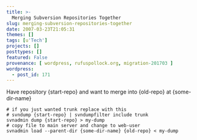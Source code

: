 ```yaml
---
title: >-
  Merging Subversion Repositories Together
slug: merging-subversion-repositories-together
date: 2007-03-23T21:05:31
themes: []
tags: [u'Tech']
projects: []
posttypes: []
featured: False
provenance: [ wordpress, rufuspollock.org, migration-201703 ]
wordpress:
  - post_id: 171
---
```


Have repository {start-repo} and want to merge into {old-repo} at {some-dir-name}

    # if you just wanted trunk replace with this
    # svndump {start-repo} | svndumpfilter include trunk 
    svnadmin dump {start-repo} > my-dump
    # copy file to main server and change to web-user
    svnadmin load --parent-dir {some-dir-name} {old-repo} < my-dump

